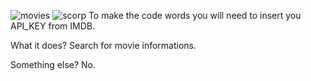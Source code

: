 ![movies](https://user-images.githubusercontent.com/29848785/130365842-1fc2cbfa-bf44-4ed5-a0a0-a8daff1ea416.png)
![scorp](https://user-images.githubusercontent.com/29848785/130365869-79c98d16-ada2-427a-a2d4-de4b0df19a60.png)
To make the code words you will need to insert you API_KEY from IMDB.

What it does?
Search for movie informations.

Something else?
No.
